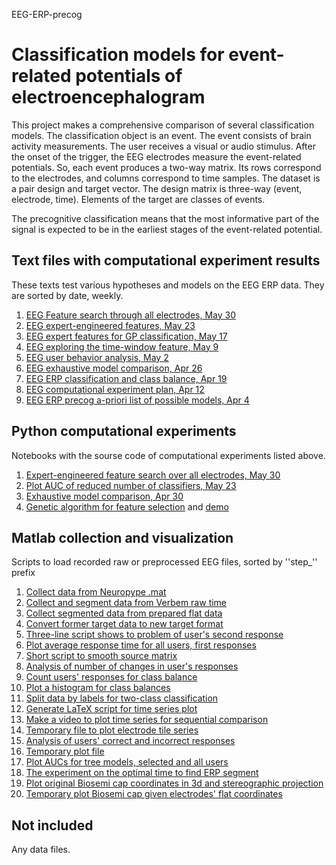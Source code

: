 EEG-ERP-precog
# Classification models for event-related potentials of electroencephalogram

This project makes a comprehensive comparison of several classification models. The classification object is an event. The event consists of brain activity measurements. The user receives a visual or audio stimulus. After the onset of the trigger, the EEG electrodes measure the event-related potentials. So, each event produces a two-way matrix. Its rows correspond to the electrodes, and columns correspond to time samples. The dataset is a pair design and target vector. The design matrix is three-way (event, electrode, time). Elements of the target are classes of events.

The precognitive classification means that the most informative part of the signal is expected to be in the earliest stages of the event-related potential.

## Text files with computational experiment results
These texts test various hypotheses and models on the EEG ERP data. They are sorted by date, weekly.
1. [EEG Feature search through all electrodes, May 30](text/EEG_Feature_search_through_all_electrodes_May30.pdf)
2. [EEG expert-engineered features, May 23](text/EEG_expert-engineered_features_May23.pdf)
3. [EEG expert features for GP classification, May 17](text/EEG_expert_features_for_GP_classification_May17.pdf)
4. [EEG exploring the time-window feature, May 9](text/EEG_exploring_the_time-window_feature_May9.pdf)
5. [EEG user behavior analysis, May 2](text/EEG_user_behavior_analysis_May2.pdf)
6. [EEG exhaustive model comparison, Apr 26](text/EEG_exhaustive_model_comparison_Apr26.pdf)
7. [EEG ERP classification and class balance, Apr 19](text/EEG_ERP_class_balance_Apr19.pdf)
8. [EEG computational experiment plan, Apr 12](text/EEG_computational_experiment_plan_Apr12.pdf)
9. [EEG ERP precog a-priori list of possible models, Apr 4](text/EEG_project_research_a-proiri_plan_Apr4.pdf)

## Python computational experiments
Notebooks with the sourse code of computational experiments listed above.
1. [Expert-engineered feature search over all electrodes, May 30](experiment/EEG_over_all_electrodes_May30.ipynb)
2. [Plot AUC of reduced number of classifiers, May 23](experiment/EEG_expert_features_S3_May23.ipynb)
3. [Exhaustive model comparison, Apr 30](experiment/EEG_three_classifiers_reported_Apr30.ipynb)
4. [Genetic algorithm for feature selection](experiment/Genetic_Genetic_feature_selection_debug.ipynb) and [demo](experiment/Genetic_feature_selection_demo.ipynb)

## Matlab collection and visualization
Scripts to load recorded raw or preprocessed  EEG files, sorted by ''step_'' prefix
1. [Collect data from Neuropype .mat](matlab/step1_collect_from_neurop.m)
2. [Collect and segment data from Verbem raw time](matlab/step1_collect_from_raw.m)
3. [Collect segmented data from prepared flat data](matlab/step1_collect_from_umn.m)
4. [Convert former target data to new target format](matlab/step1_convert_raw_to_neurop.m)
5. [Three-line script shows to problem of user's second  response](matlab/step2_show_2nd_responses.m)
6. [Plot average response time for all users, first responses](matlab/step2a_plot_time_to_response.m)
7. [Short script to smooth source matrix](matlab/step2b_smooth_data.m)
8. [Analysis of number of changes in user's responses](matlab/step2c_table_time_to_2nd_responses.m)
9. [Count users' responses for class balance](matlab/step3_count_responces.m)
10. [Plot a histogram for class balances](matlab/step3_histogram_to_classify.m)
11. [Split data by labels for two-class classification](matlab/step3_split_to_classify.m)
12. [Generate LaTeX script for time series plot](matlab/step4_LaTeX_8elec_2clas.m)
13. [Make a video to plot time series for sequential comparison](matlab/step4_YouTube_8elec_2clas.m)
14. [Temporary file to plot electrode tile series](matlab/step4a_plot_rec_elecs.m)
15. [ Analysis of users' correct and incorrect responses](matlab/step4b_user_behaviour_analysis.m)
16. [Temporary plot file](matlab/step4c_plot_smooth_raw_1elec.m)
17. [Plot AUCs for tree models, selected and all users](matlab/step5a_plot_sorted_user_auc.m)
18. [The experiment on the optimal time to find ERP segment ](matlab/step5b_plot_timesegment_auc.m)
19. [Plot original Biosemi cap coordinates in 3d and stereographic projection](matlab/step6_plot_electrode_hat.m)
20. [Temporary plot Biosemi cap given electrodes' flat coordinates](matlab/step6_plot_Biosemi_cap.m)

## Not included 
Any data files.
